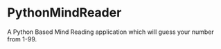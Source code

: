 # PythonMindReader
A Python Based Mind Reading application which will guess your number from 1-99. 
